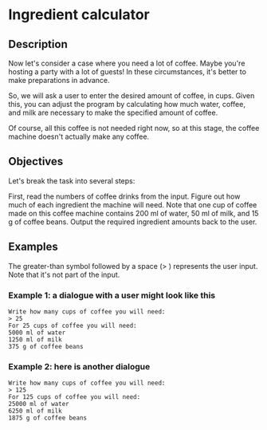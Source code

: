# Ingredient calculator

## Description

Now let's consider a case where you need a lot of coffee. Maybe you're hosting a party with a lot of guests! In these circumstances, it's better to make preparations in advance.

So, we will ask a user to enter the desired amount of coffee, in cups. Given this, you can adjust the program by calculating how much water, coffee, and milk are necessary to make the specified amount of coffee.

Of course, all this coffee is not needed right now, so at this stage, the coffee machine doesn't actually make any coffee.

## Objectives

Let's break the task into several steps:

First, read the numbers of coffee drinks from the input.
Figure out how much of each ingredient the machine will need. Note that one cup of coffee made on this coffee machine contains 200 ml of water, 50 ml of milk, and 15 g of coffee beans.
Output the required ingredient amounts back to the user.

## Examples

The greater-than symbol followed by a space (> ) represents the user input. Note that it's not part of the input.

### Example 1: a dialogue with a user might look like this

```
Write how many cups of coffee you will need:
> 25  
For 25 cups of coffee you will need:  
5000 ml of water  
1250 ml of milk  
375 g of coffee beans  
```
### Example 2: here is another dialogue  

```
Write how many cups of coffee you will need:
> 125  
For 125 cups of coffee you will need:  
25000 ml of water  
6250 ml of milk  
1875 g of coffee beans  
```
